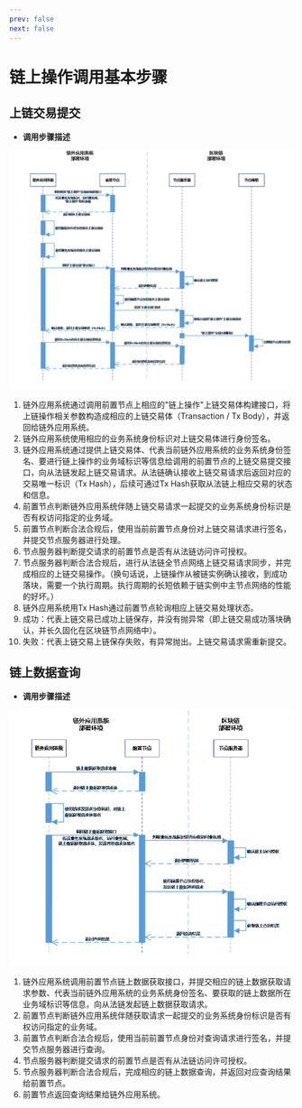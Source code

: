 ```yaml
---
prev: false
next: false
---
```

# 链上操作调用基本步骤

## 上链交易提交

  * **调用步骤描述**

![](/68686d34645193df14e3294c0d0c22e2.png)

  1. 链外应用系统通过调用前置节点上相应的"链上操作"上链交易体构建接口，将上链操作相关参数构造成相应的上链交易体（Transaction / Tx Body），并返回给链外应用系统。
  2. 链外应用系统使用相应的业务系统身份标识对上链交易体进行身份签名。
  3. 链外应用系统通过提供上链交易体、代表当前链外应用系统的业务系统身份签名、要进行链上操作的业务域标识等信息给调用的前置节点的上链交易提交接口，向从法链发起上链交易请求。从法链确认接收上链交易请求后返回对应的交易唯一标识（Tx Hash），后续可通过Tx Hash获取从法链上相应交易的状态和信息。
  4. 前置节点判断链外应用系统伴随上链交易请求一起提交的业务系统身份标识是否有权访问指定的业务域。
  5. 前置节点判断合法合规后，使用当前前置节点身份对上链交易请求进行签名，并提交节点服务器进行处理。
  6. 节点服务器判断提交请求的前置节点是否有从法链访问许可授权。
  7. 节点服务器判断合法合规后，进行从法链全节点网络上链交易请求同步，并完成相应的上链交易操作。（换句话说，上链操作从被链实例确认接收，到成功落块，需要一个执行周期。执行周期的长短依赖于链实例中主节点网络的性能的好坏。）
  8. 链外应用系统用Tx Hash通过前置节点轮询相应上链交易处理状态。
  9. 成功：代表上链交易已成功上链保存，并没有抛异常（即上链交易成功落块确认，并长久固化在区块链节点网络中）。
  10. 失败：代表上链交易上链保存失败，有异常抛出。上链交易请求需重新提交。

## 链上数据查询

  * **调用步骤描述**

![](/ebd362544658475809fe8b85905d135c.png)

  1. 链外应用系统调用前置节点链上数据获取接口，并提交相应的链上数据获取请求参数、代表当前链外应用系统的业务系统身份签名、要获取的链上数据所在业务域标识等信息，向从法链发起链上数据获取请求。
  2. 前置节点判断链外应用系统伴随获取请求一起提交的业务系统身份标识是否有权访问指定的业务域。
  3. 前置节点判断合法合规后，使用当前前置节点身份对查询请求进行签名，并提交节点服务器进行查询。
  4. 节点服务器判断提交请求的前置节点是否有从法链访问许可授权。
  5. 节点服务器判断合法合规后，完成相应的链上数据查询，并返回对应查询结果给前置节点。
  6. 前置节点返回查询结果给链外应用系统。